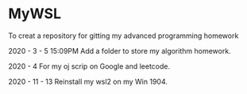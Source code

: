 # MyWSL
To creat a repository for gitting my advanced programming homework

2020 - 3 - 5    15:09PM
Add a folder to store my algorithm homework.

2020 - 4
For my oj scrip on Google and leetcode.

2020 - 11 - 13
Reinstall my wsl2 on my Win 1904.
